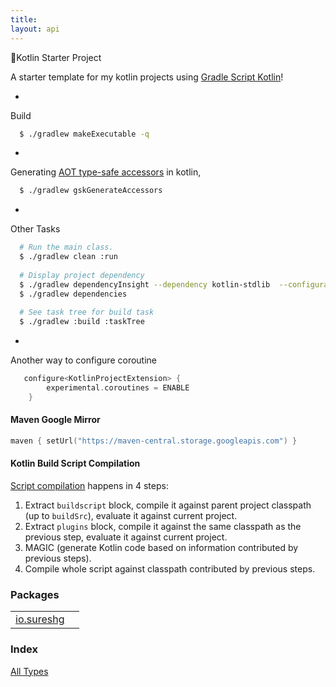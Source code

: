 ```yaml
---
title: 
layout: api
---
```




:rocket:Kotlin Starter Project

A starter template for my kotlin projects using <a href="https://github.com/gradle/gradle-script-kotlin">Gradle Script Kotlin</a>!

*

Build

``` bash
  $ ./gradlew makeExecutable -q
```

*

Generating <a href="https://github.com/gradle/gradle-script-kotlin/releases/tag/v0.8.0">AOT type-safe accessors</a> in kotlin,

``` bash
  $ ./gradlew gskGenerateAccessors
```

*

Other Tasks

``` bash
  # Run the main class.
  $ ./gradlew clean :run
  
  # Display project dependency
  $ ./gradlew dependencyInsight --dependency kotlin-stdlib  --configuration compile
  $ ./gradlew dependencies
  
  # See task tree for build task
  $ ./gradlew :build :taskTree
```

*

Another way to configure coroutine

``` kotlin
   configure<KotlinProjectExtension> {
        experimental.coroutines = ENABLE
    }
```

#### Maven Google Mirror

``` kotlin
maven { setUrl("https://maven-central.storage.googleapis.com") }
```

#### Kotlin Build Script Compilation

<a href="https://kotlinlang.slack.com/archives/gradle/p1488489798002208">Script compilation</a> happens in 4 steps:

1. Extract <code>buildscript</code> block, compile it against parent project 
   classpath (up to <code>buildSrc</code>), evaluate it against current project.
1. Extract <code>plugins</code> block,  compile it against the same classpath as 
   the previous step, evaluate it against current project.
1. MAGIC (generate Kotlin code based on information contributed by previous steps).
1. Compile whole script against classpath contributed by previous steps.

### Packages

<table class="api-docs-table">
<tbody>
<tr>
<td markdown="1">
<a href="io.sureshg/index.html">io.sureshg</a>
</td>
<td markdown="1">

</td>
</tr>
</tbody>
</table>

### Index

<a href="alltypes/index.html">All Types</a>